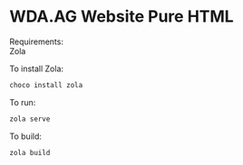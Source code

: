 # WDA.AG Website Pure HTML

Requirements:  
Zola

To install Zola:

```bash
choco install zola
```

To run:

```bash
zola serve
```

To build:

```bash
zola build
```
